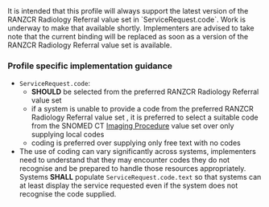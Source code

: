 <div class="stu-note">It is intended that this profile will always support the latest version of the RANZCR Radiology Referral value set in `ServiceRequest.code`. Work is underway to make that available shortly. Implementers are advised to take note that the current binding will be replaced as soon as a version of the RANZCR Radiology Referral value set is available.</div>

### Profile specific implementation guidance
- `ServiceRequest.code`:
  - **SHOULD** be selected from the preferred RANZCR Radiology Referral value set
  - if a system is unable to provide a code from the preferred RANZCR Radiology Referral value set , it is preferred to select a suitable code from the SNOMED CT <a href="https://healthterminologies.gov.au/fhir/ValueSet/imaging-procedure-1">Imaging Procedure</a> value set over only supplying local codes
  - coding is preferred over supplying only free text with no codes
- The use of coding can vary significantly across systems, implementers need to understand that they may encounter codes they do not recognise and be prepared to handle those resources appropriately. Systems **SHALL** populate `ServiceRequest.code.text` so that systems can at least display the service requested even if the system does not recognise the code supplied.
